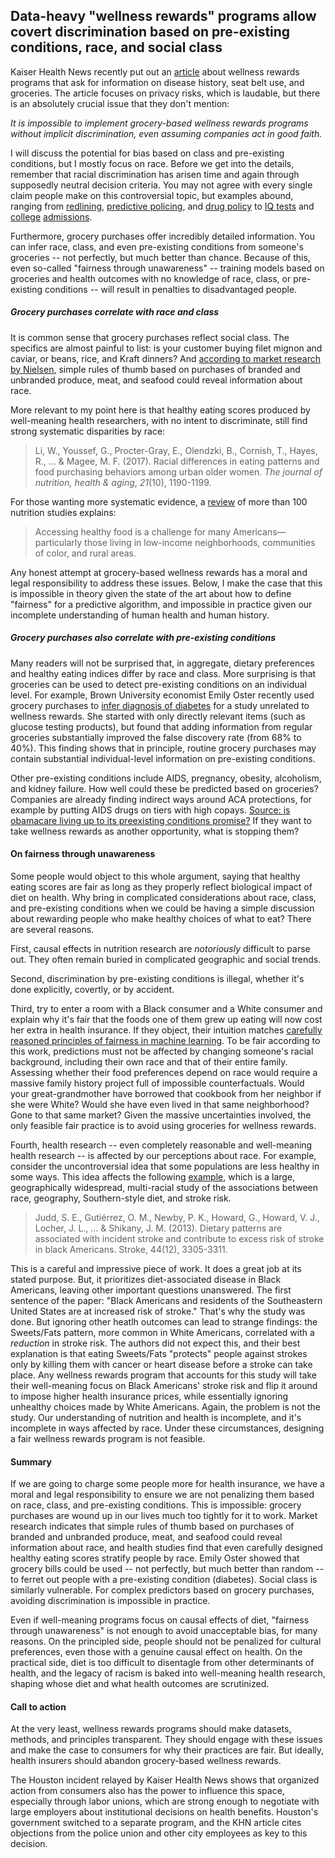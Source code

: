## Data-heavy "wellness rewards" programs allow covert discrimination based on pre-existing conditions, race, and social class


Kaiser Health News recently put out an [article](https://khn.org/news/workplace-wellness-programs-put-employee-privacy-at-risk/) about wellness rewards programs that ask for information on disease history, seat belt use, and groceries. The article focuses on privacy risks, which is laudable, but there is an absolutely crucial issue that they don't mention:

*It is impossible to implement grocery-based wellness rewards programs without implicit discrimination, even assuming companies act in good faith.*

I will discuss the potential for bias based on class and pre-existing conditions, but I mostly focus on race. Before we get into the details, remember that racial discrimination has arisen time and again through supposedly neutral decision criteria. You may not agree with every single claim people make on this controversial topic, but examples abound, ranging from [redlining](https://www.washingtonpost.com/news/wonk/wp/2018/03/28/redlining-was-banned-50-years-ago-its-still-hurting-minorities-today/?noredirect=on&utm_term=.550f150737bc), [predictive policing](https://www.propublica.org/article/machine-bias-risk-assessments-in-criminal-sentencing), and [drug policy](https://www.vocativ.com/underworld/drugs/crack-vs-coke-sentencing/index.html) to [IQ tests](https://www.theatlantic.com/national/archive/2013/05/why-people-keep-misunderstanding-the-connection-between-race-and-iq/275876/) and [college](https://www.thecrimson.com/article/2018/6/21/holistic-admissions-origin/) [admissions](https://www.theroot.com/the-merit-myth-the-white-lies-about-race-conscious-col-1828231903). 

Furthermore, grocery purchases offer incredibly detailed information. You can infer race, class, and even pre-existing conditions from someone's groceries -- not perfectly, but much better than chance. Because of this, even so-called "fairness through unawareness" -- training models based on groceries and health outcomes with no knowledge of race, class, or pre-existing conditions -- will result in penalties to disadvantaged people.

##### Grocery purchases correlate with race and class 

It is common sense that grocery purchases reflect social class. The specifics are almost painful to list: is your customer buying filet mignon and caviar, or beans, rice, and Kraft dinners? And [according to market research by Nielsen](https://www.nielsen.com/us/en/insights/news/2016/fresh-foods-and-flavors-how-multicultural-consumers-are-driving-fresh-grocery-trends.html), simple rules of thumb based on purchases of branded and unbranded produce, meat, and seafood could reveal information about race. 

More relevant to my point here is that healthy eating scores produced by well-meaning health researchers, with no intent to discriminate, still find strong systematic disparities by race:

> Li, W., Youssef, G., Procter-Gray, E., Olendzki, B., Cornish, T., Hayes, R., ... & Magee, M. F. (2017). Racial differences in eating patterns and food purchasing behaviors among urban older women. *The journal of nutrition, health & aging*, *21*(10), 1190-1199.

For those wanting more systematic evidence, a [review](http://thefoodtrust.org/uploads/media_items/grocerygap.original.pdf) of more than 100 nutrition studies explains:

> Accessing healthy food is a challenge for many Americans—particularly those living in low-income neighborhoods, communities of color, and rural areas.

Any honest attempt at grocery-based wellness rewards has a moral and legal responsibility to address these issues. Below, I make the case that this is impossible in theory given the state of the art about how to define "fairness" for a predictive algorithm, and impossible in practice given our incomplete understanding of human health and human history.

##### Grocery purchases also correlate with pre-existing conditions

Many readers will not be surprised that, in aggregate, dietary preferences and healthy eating indices differ by race and class. More surprising is that groceries can be used to detect pre-existing conditions on an individual level. For example, Brown University economist Emily Oster recently used grocery purchases to [infer diagnosis of diabetes](https://pdfs.semanticscholar.org/b4bd/08df4c29d14ff237966f46b1bf2fdec6bed9.pdf) for a study unrelated to wellness rewards. She started with only directly relevant items (such as glucose testing products), but found that adding information from regular groceries substantially improved the false discovery rate (from 68% to 40%). This finding shows that in principle, routine grocery purchases may contain substantial individual-level information on pre-existing conditions. 

Other pre-existing conditions include AIDS, pregnancy, obesity, alcoholism, and kidney failure. How well could these be predicted based on groceries? Companies are already finding indirect ways around ACA protections, for example by putting AIDS drugs on tiers with high copays. [Source: is obamacare living up to its preexisting conditions promise?](http://www.sophienovack.com/blog-is-obamacare-living-up-to-its-preexisting-conditions-promise/) If they want to take wellness rewards as another opportunity, what is stopping them? 

#### On fairness through unawareness

Some people would object to this whole argument, saying that healthy eating scores are fair as long as they properly reflect biological impact of diet on health. Why bring in complicated considerations about race, class, and pre-existing conditions when we could be having a simple discussion about rewarding people who make healthy choices of what to eat? There are several reasons. 

First, causal effects in nutrition research are *notoriously* difficult to parse out. They often remain buried in complicated geographic and social trends.

Second, discrimination by pre-existing conditions is illegal, whether it's done explicitly, covertly, or by accident. 

Third, try to enter a room with a Black consumer and a White consumer and explain why it's fair that the foods one of them grew up eating will now cost her extra in health insurance. If they object, their intuition matches [carefully reasoned principles of fairness in machine learning](https://arxiv.org/abs/1703.06856). To be fair according to this work, predictions must not be affected by changing someone's racial background, including their own race and that of their entire family. Assessing whether their food preferences depend on race would require a massive family history project full of impossible counterfactuals. Would your great-grandmother have borrowed that cookbook from her neighbor if she were White? Would she have even lived in that same neighborhood? Gone to that same market? Given the massive uncertainties involved, the only feasible fair practice is to avoid using groceries for wellness rewards.

Fourth, health research -- even completely reasonable and well-meaning health research -- is affected by our perceptions about race. For example, consider the uncontroversial idea that some populations are less healthy in some ways. This idea affects the following [example](https://www.ncbi.nlm.nih.gov/pmc/articles/PMC3898713/), which is a large, geographically widespread, multi-racial study of the associations between race, geography, Southern-style diet, and stroke risk.

> Judd, S. E., Gutiérrez, O. M., Newby, P. K., Howard, G., Howard, V. J.,
> Locher, J. L., ... & Shikany, J. M. (2013). Dietary patterns are associated
> with incident stroke and contribute to excess risk of stroke in black 
> Americans. Stroke, 44(12), 3305-3311.

This is a careful and impressive piece of work. It does a great job at its stated purpose. But, it prioritizes diet-associated disease in Black Americans, leaving other important questions unanswered. The first sentence of the paper: "Black Americans and residents of the Southeastern United States are at increased risk of stroke." That's why the study was done. But ignoring other heatlh outcomes can lead to strange findings: the Sweets/Fats pattern, more common in White Americans, correlated with a *reduction* in stroke risk. The authors did not expect this, and their best explanation is that eating Sweets/Fats "protects" people against strokes only by killing them with cancer or heart disease before a stroke can take place. Any wellness rewards program that accounts for this study will take their well-meaning focus on Black Americans' stroke risk and flip it around to impose higher health insurance prices, while essentially ignoring unhealthy choices made by White Americans. Again, the problem is not the study. Our understanding of nutrition and health is incomplete, and it's incomplete in ways affected by race. Under these circumstances, designing a fair wellness rewards program is not feasible. 

#### Summary

If we are going to charge some people more for health insurance, we have a moral and legal responsibility to ensure we are not penalizing them based on race, class, and pre-existing conditions. This is impossible: grocery purchases are wound up in our lives much too tightly for it to work. Market research indicates that simple rules of thumb based on purchases of branded and unbranded produce, meat, and seafood could reveal information about race, and health studies find that even carefully designed healthy eating scores stratify people by race. Emily Oster showed that grocery bills could be used -- not perfectly, but much better than random -- to ferret out people with a pre-existing condition (diabetes). Social class is similarly vulnerable. For complex predictors based on grocery purchases, avoiding discrimination is impossible in practice.

Even if well-meaning programs focus on causal effects of diet, "fairness through unawareness" is not enough to avoid unacceptable bias, for many reasons. On the principled side, people should not be penalized for cultural preferences, even those with a genuine causal effect on health. On the practical side, diet is too difficult to disentagle from other determinants of health, and the legacy of racism is baked into well-meaning health research, shaping whose diet and what health outcomes are scrutinized. 

#### Call to action

At the very least, wellness rewards programs should make datasets, methods, and principles transparent. They should engage with these issues and make the case to consumers for why their practices are fair. But ideally, health insurers should abandon grocery-based wellness rewards. 

The Houston incident relayed by Kaiser Health News shows that organized action from consumers also has the power to influence this space, especially through labor unions, which are strong enough to negotiate with large employers about institutional decisions on health benefits. Houston's government switched to a separate program, and the KHN article cites objections from the police union and other city employees as key to this decision.